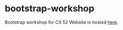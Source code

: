 # bootstrap-workshop

Bootstrap workshop for CS 52
Website is hosted [here](https://danah-han.github.io/bootstrap-workshop/).
